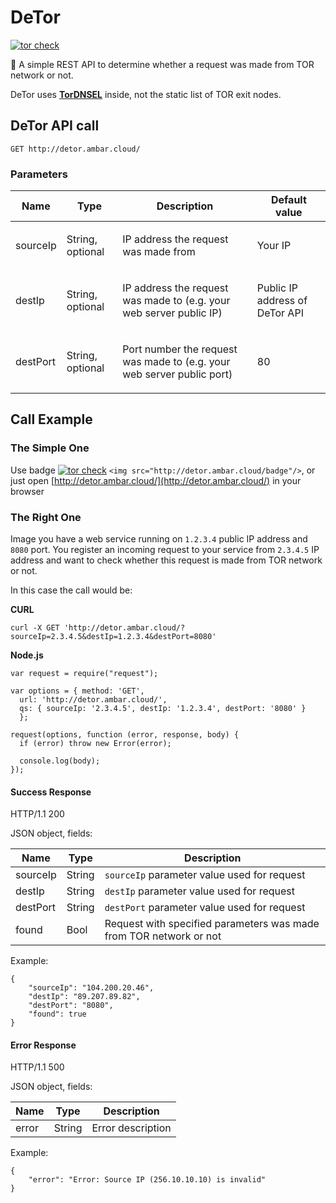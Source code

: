 # DeTor

[![tor check](http://detor.ambar.cloud/badge)](https://github.com/RD17/DeTor)

:speak_no_evil: A simple REST API to determine whether a request was made from TOR network or not.

DeTor uses [__TorDNSEL__](https://www.torproject.org/projects/tordnsel.html.en) inside, not the static list of TOR exit nodes.


## DeTor API call

```
GET http://detor.ambar.cloud/
```

### Parameters

| Name    | Type      | Description                          | Default value                         |
|---------|-----------|--------------------------------------|--------------------------------------|
| sourceIp| String, optional | <p>IP address the request was made from</p> | <p>Your IP</p> |
| destIp| String, optional | <p>IP address the request was made to (e.g. your web server public IP)</p> | <p>Public IP address of DeTor API</p> |
| destPort| String, optional | <p>Port number the request was made to (e.g. your web server public port)</p> | <p>80</p> |

## Call Example

### The Simple One

Use badge [![tor check](http://detor.ambar.cloud/badge)](https://github.com/RD17/DeTor) `<img src="http://detor.ambar.cloud/badge"/>`, or just open [http://detor.ambar.cloud/](http://detor.ambar.cloud/) in your browser

### The Right One
Image you have a web service running on `1.2.3.4` public IP address and `8080` port. You register an incoming request to your service from `2.3.4.5` IP address and want to check whether this request is made from TOR network or not.

In this case the call would be:

**CURL**
```
curl -X GET 'http://detor.ambar.cloud/?sourceIp=2.3.4.5&destIp=1.2.3.4&destPort=8080'
```

**Node.js**
```
var request = require("request");

var options = { method: 'GET',
  url: 'http://detor.ambar.cloud/',
  qs: { sourceIp: '2.3.4.5', destIp: '1.2.3.4', destPort: '8080' }
  };

request(options, function (error, response, body) {
  if (error) throw new Error(error);

  console.log(body);
});
```

#### Success Response

HTTP/1.1 200 

JSON object, fields:

| Name |Type |Description |
|-----|-----|-----|
|sourceIp|String|`sourceIp` parameter value used for request|
|destIp|String|`destIp` parameter value used for request|
|destPort|String|`destPort` parameter value used for request|
|found|Bool|Request with specified parameters was made from TOR network or not|

Example:
```
{
    "sourceIp": "104.200.20.46",
    "destIp": "89.207.89.82",
    "destPort": "8080",
    "found": true
}
```

#### Error Response

HTTP/1.1 500     

JSON object, fields:

| Name |Type |Description |
|-----|-----|-----|
|error|String|Error description|

Example:
```
{
    "error": "Error: Source IP (256.10.10.10) is invalid"
}
```
